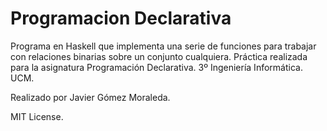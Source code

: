 # Programacion Declarativa 
Programa en Haskell que implementa una serie de funciones para trabajar con relaciones binarias sobre un conjunto cualquiera. Práctica realizada para la asignatura Programación Declarativa. 3º Ingeniería Informática. UCM. 

Realizado por Javier Gómez Moraleda.

MIT License.
